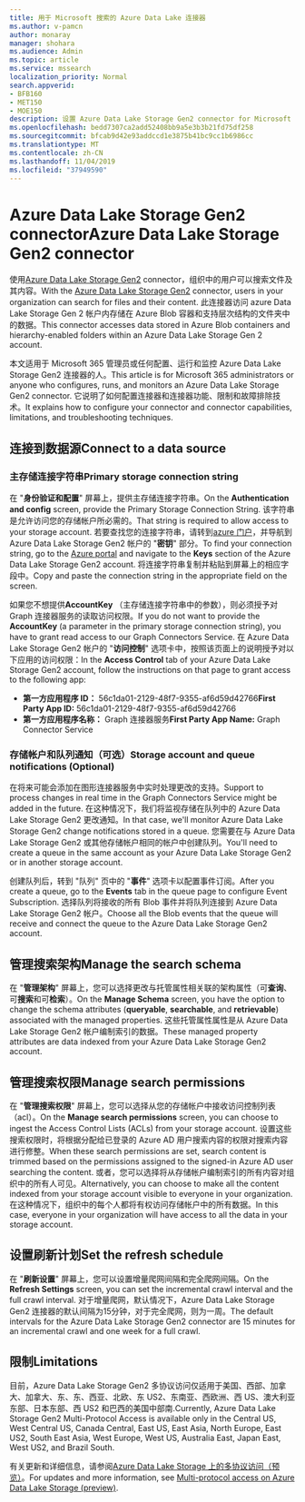 ```yaml
---
title: 用于 Microsoft 搜索的 Azure Data Lake 连接器
ms.author: v-pamcn
author: monaray
manager: shohara
ms.audience: Admin
ms.topic: article
ms.service: mssearch
localization_priority: Normal
search.appverid:
- BFB160
- MET150
- MOE150
description: 设置 Azure Data Lake Storage Gen2 connector for Microsoft Search
ms.openlocfilehash: bedd7307ca2add52408bb9a5e3b3b21fd75df258
ms.sourcegitcommit: bfcab9d42e93addccd1e3875b41bc9cc1b6986cc
ms.translationtype: MT
ms.contentlocale: zh-CN
ms.lasthandoff: 11/04/2019
ms.locfileid: "37949590"
---
```

# <a name="azure-data-lake-storage-gen2-connector"></a><span data-ttu-id="cf3bb-103">Azure Data Lake Storage Gen2 connector</span><span class="sxs-lookup"><span data-stu-id="cf3bb-103">Azure Data Lake Storage Gen2 connector</span></span>

<span data-ttu-id="cf3bb-104">使用[Azure Data Lake Storage Gen2](https://docs.microsoft.com/azure/storage/blobs/data-lake-storage-introduction) connector，组织中的用户可以搜索文件及其内容。</span><span class="sxs-lookup"><span data-stu-id="cf3bb-104">With the [Azure Data Lake Storage Gen2](https://docs.microsoft.com/azure/storage/blobs/data-lake-storage-introduction) connector, users in your organization can search for files and their content.</span></span> <span data-ttu-id="cf3bb-105">此连接器访问 azure Data Lake Storage Gen 2 帐户内存储在 Azure Blob 容器和支持层次结构的文件夹中的数据。</span><span class="sxs-lookup"><span data-stu-id="cf3bb-105">This connector accesses data stored in Azure Blob containers and hierarchy-enabled folders within an Azure Data Lake Storage Gen 2 account.</span></span>

<span data-ttu-id="cf3bb-106">本文适用于 Microsoft 365 管理员或任何配置、运行和监控 Azure Data Lake Storage Gen2 连接器的人。</span><span class="sxs-lookup"><span data-stu-id="cf3bb-106">This article is for Microsoft 365 administrators or anyone who configures, runs, and monitors an Azure Data Lake Storage Gen2 connector.</span></span> <span data-ttu-id="cf3bb-107">它说明了如何配置连接器和连接器功能、限制和故障排除技术。</span><span class="sxs-lookup"><span data-stu-id="cf3bb-107">It explains how to configure your connector and connector capabilities, limitations, and troubleshooting techniques.</span></span>

## <a name="connect-to-a-data-source"></a><span data-ttu-id="cf3bb-108">连接到数据源</span><span class="sxs-lookup"><span data-stu-id="cf3bb-108">Connect to a data source</span></span>

### <a name="primary-storage-connection-string"></a><span data-ttu-id="cf3bb-109">主存储连接字符串</span><span class="sxs-lookup"><span data-stu-id="cf3bb-109">Primary storage connection string</span></span> 
<span data-ttu-id="cf3bb-110">在 "**身份验证和配置**" 屏幕上，提供主存储连接字符串。</span><span class="sxs-lookup"><span data-stu-id="cf3bb-110">On the **Authentication and config** screen, provide the Primary Storage Connection String.</span></span> <span data-ttu-id="cf3bb-111">该字符串是允许访问您的存储帐户所必需的。</span><span class="sxs-lookup"><span data-stu-id="cf3bb-111">That string is required to allow access to your storage account.</span></span> <span data-ttu-id="cf3bb-112">若要查找您的连接字符串，请转到[azure 门户](https://ms.portal.azure.com/#home)，并导航到 Azure Data Lake Storage Gen2 帐户的 "**密钥**" 部分。</span><span class="sxs-lookup"><span data-stu-id="cf3bb-112">To find your connection string, go to the [Azure portal](https://ms.portal.azure.com/#home) and navigate to the **Keys** section of the Azure Data Lake Storage Gen2 account.</span></span> <span data-ttu-id="cf3bb-113">将连接字符串复制并粘贴到屏幕上的相应字段中。</span><span class="sxs-lookup"><span data-stu-id="cf3bb-113">Copy and paste the connection string in the appropriate field on the screen.</span></span>

<span data-ttu-id="cf3bb-114">如果您不想提供**AccountKey** （主存储连接字符串中的参数），则必须授予对 Graph 连接器服务的读取访问权限。</span><span class="sxs-lookup"><span data-stu-id="cf3bb-114">If you do not want to provide the **AccountKey** (a parameter in the primary storage connection string), you have to grant read access to our Graph Connectors Service.</span></span> <span data-ttu-id="cf3bb-115">在 Azure Data Lake Storage Gen2 帐户的 "**访问控制**" 选项卡中，按照该页面上的说明授予对以下应用的访问权限：</span><span class="sxs-lookup"><span data-stu-id="cf3bb-115">In the **Access Control** tab of your Azure Data Lake Storage Gen2 account, follow the instructions on that page to grant access to the following app:</span></span>
* <span data-ttu-id="cf3bb-116">**第一方应用程序 ID：** 56c1da01-2129-48f7-9355-af6d59d42766</span><span class="sxs-lookup"><span data-stu-id="cf3bb-116">**First Party App ID:** 56c1da01-2129-48f7-9355-af6d59d42766</span></span>
* <span data-ttu-id="cf3bb-117">**第一方应用程序名称：** Graph 连接器服务</span><span class="sxs-lookup"><span data-stu-id="cf3bb-117">**First Party App Name:** Graph Connector Service</span></span>

### <a name="storage-account-and-queue-notifications-optional"></a><span data-ttu-id="cf3bb-118">存储帐户和队列通知（可选）</span><span class="sxs-lookup"><span data-stu-id="cf3bb-118">Storage account and queue notifications (Optional)</span></span>
<span data-ttu-id="cf3bb-119">在将来可能会添加在图形连接器服务中实时处理更改的支持。</span><span class="sxs-lookup"><span data-stu-id="cf3bb-119">Support to process changes in real time in the Graph Connectors Service might be added in the future.</span></span> <span data-ttu-id="cf3bb-120">在这种情况下，我们将监视存储在队列中的 Azure Data Lake Storage Gen2 更改通知。</span><span class="sxs-lookup"><span data-stu-id="cf3bb-120">In that case, we'll monitor Azure Data Lake Storage Gen2 change notifications stored in a queue.</span></span> <span data-ttu-id="cf3bb-121">您需要在与 Azure Data Lake Storage Gen2 或其他存储帐户相同的帐户中创建队列。</span><span class="sxs-lookup"><span data-stu-id="cf3bb-121">You'll need to create a queue in the same account as your Azure Data Lake Storage Gen2 or in another storage account.</span></span>

<span data-ttu-id="cf3bb-122">创建队列后，转到 "队列" 页中的 "**事件**" 选项卡以配置事件订阅。</span><span class="sxs-lookup"><span data-stu-id="cf3bb-122">After you create a queue, go to the **Events** tab in the queue page to configure Event Subscription.</span></span> <span data-ttu-id="cf3bb-123">选择队列将接收的所有 Blob 事件并将队列连接到 Azure Data Lake Storage Gen2 帐户。</span><span class="sxs-lookup"><span data-stu-id="cf3bb-123">Choose all the Blob events that the queue will receive and connect the queue to the Azure Data Lake Storage Gen2 account.</span></span>

## <a name="manage-the-search-schema"></a><span data-ttu-id="cf3bb-124">管理搜索架构</span><span class="sxs-lookup"><span data-stu-id="cf3bb-124">Manage the search schema</span></span>
<span data-ttu-id="cf3bb-125">在 "**管理架构**" 屏幕上，您可以选择更改与托管属性相关联的架构属性（可**查询**、可**搜索**和可**检索**）。</span><span class="sxs-lookup"><span data-stu-id="cf3bb-125">On the **Manage Schema** screen, you have the option to change the schema attributes (**queryable**, **searchable**, and **retrievable**) associated with the managed properties.</span></span> <span data-ttu-id="cf3bb-126">这些托管属性属性是从 Azure Data Lake Storage Gen2 帐户编制索引的数据。</span><span class="sxs-lookup"><span data-stu-id="cf3bb-126">These managed property attributes are data indexed from your Azure Data Lake Storage Gen2 account.</span></span>

## <a name="manage-search-permissions"></a><span data-ttu-id="cf3bb-127">管理搜索权限</span><span class="sxs-lookup"><span data-stu-id="cf3bb-127">Manage search permissions</span></span>
<span data-ttu-id="cf3bb-128">在 "**管理搜索权限**" 屏幕上，您可以选择从您的存储帐户中接收访问控制列表（acl）。</span><span class="sxs-lookup"><span data-stu-id="cf3bb-128">On the **Manage search permissions** screen, you can choose to ingest the Access Control Lists (ACLs) from your storage account.</span></span> <span data-ttu-id="cf3bb-129">设置这些搜索权限时，将根据分配给已登录的 Azure AD 用户搜索内容的权限对搜索内容进行修整。</span><span class="sxs-lookup"><span data-stu-id="cf3bb-129">When these search permissions are set, search content is trimmed based on the permissions assigned to the signed-in Azure AD user searching the content.</span></span> <span data-ttu-id="cf3bb-130">或者，您可以选择将从存储帐户编制索引的所有内容对组织中的所有人可见。</span><span class="sxs-lookup"><span data-stu-id="cf3bb-130">Alternatively, you can choose to make all the content indexed from your storage account visible to everyone in your organization.</span></span> <span data-ttu-id="cf3bb-131">在这种情况下，组织中的每个人都将有权访问存储帐户中的所有数据。</span><span class="sxs-lookup"><span data-stu-id="cf3bb-131">In this case, everyone in your organization will have access to all the data in your storage account.</span></span>
 
## <a name="set-the-refresh-schedule"></a><span data-ttu-id="cf3bb-132">设置刷新计划</span><span class="sxs-lookup"><span data-stu-id="cf3bb-132">Set the refresh schedule</span></span>
<span data-ttu-id="cf3bb-133">在 "**刷新设置**" 屏幕上，您可以设置增量爬网间隔和完全爬网间隔。</span><span class="sxs-lookup"><span data-stu-id="cf3bb-133">On the **Refresh Settings** screen, you can set the incremental crawl interval and the full crawl interval.</span></span> <span data-ttu-id="cf3bb-134">对于增量爬网，默认情况下，Azure Data Lake Storage Gen2 连接器的默认间隔为15分钟，对于完全爬网，则为一周。</span><span class="sxs-lookup"><span data-stu-id="cf3bb-134">The default intervals for the Azure Data Lake Storage Gen2 connector are 15 minutes for an incremental crawl and one week for a full crawl.</span></span>
 
## <a name="limitations"></a><span data-ttu-id="cf3bb-135">限制</span><span class="sxs-lookup"><span data-stu-id="cf3bb-135">Limitations</span></span>
<span data-ttu-id="cf3bb-136">目前，Azure Data Lake Storage Gen2 多协议访问仅适用于美国、西部、加拿大、加拿大、东、东、西亚、北欧、东 US2、东南亚、西欧洲、西 US、澳大利亚东部、日本东部、西 US2 和巴西的美国中部南.</span><span class="sxs-lookup"><span data-stu-id="cf3bb-136">Currently, Azure Data Lake Storage Gen2 Multi-Protocol Access is available only in the Central US, West Central US, Canada Central, East US, East Asia, North Europe, East US2, South East Asia, West Europe, West US, Australia East, Japan East, West US2, and Brazil South.</span></span>

<span data-ttu-id="cf3bb-137">有关更新和详细信息，请参阅[Azure Data Lake Storage 上的多协议访问（预览）](https://docs.microsoft.com/azure/storage/blobs/data-lake-storage-multi-protocol-access)。</span><span class="sxs-lookup"><span data-stu-id="cf3bb-137">For updates and more information, see  [Multi-protocol access on Azure Data Lake Storage (preview)](https://docs.microsoft.com/azure/storage/blobs/data-lake-storage-multi-protocol-access).</span></span>


